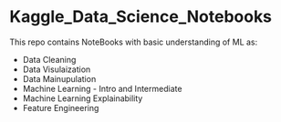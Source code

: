 # Kaggle_Data_Science_Notebooks
This repo contains NoteBooks with basic understanding of ML as:
* Data Cleaning
* Data Visulaization 
* Data Mainupulation
* Machine Learning - Intro and Intermediate 
* Machine Learning Explainability
* Feature Engineering
